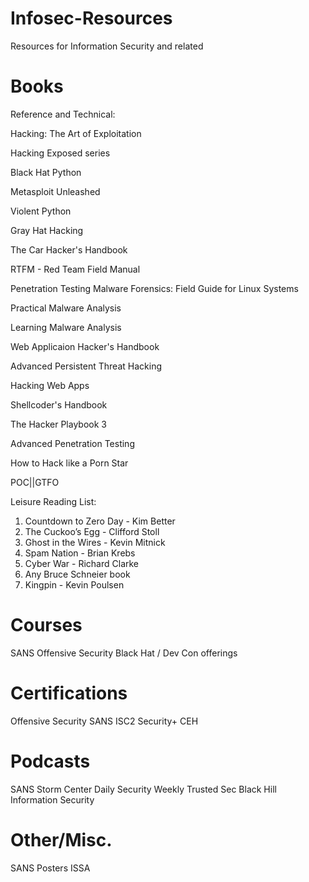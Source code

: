 # Infosec-Resources
Resources for Information Security and related

# Books
Reference and Technical:

Hacking: The Art of Exploitation

Hacking Exposed series

Black Hat Python

Metasploit Unleashed

Violent Python

Gray Hat Hacking

The Car Hacker's Handbook

RTFM - Red Team Field Manual

Penetration Testing
Malware Forensics: Field Guide for Linux Systems

Practical Malware Analysis

Learning Malware Analysis

Web Applicaion Hacker's Handbook

Advanced Persistent Threat Hacking

Hacking Web Apps

Shellcoder's Handbook

The Hacker Playbook 3

Advanced Penetration Testing

How to Hack like a Porn Star

POC||GTFO

Leisure Reading List:

1. Countdown to Zero Day - Kim Better
2. The Cuckoo’s Egg - Clifford Stoll
3. Ghost in the Wires - Kevin Mitnick
4. Spam Nation - Brian Krebs
5. Cyber War - Richard Clarke
6. Any Bruce Schneier book
7. Kingpin - Kevin Poulsen

# Courses
SANS
Offensive Security
Black Hat / Dev Con offerings

# Certifications
Offensive Security
SANS
ISC2
Security+
CEH

# Podcasts
SANS Storm Center Daily
Security Weekly
Trusted Sec
Black Hill Information Security

# Other/Misc.
SANS Posters
ISSA

